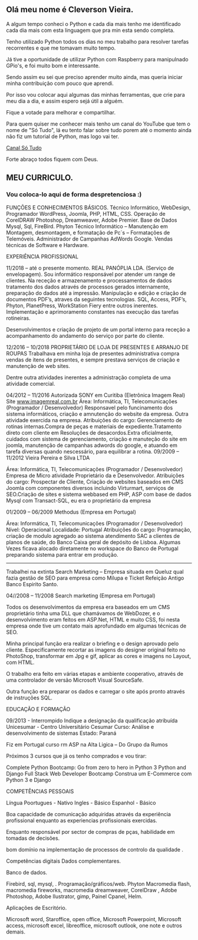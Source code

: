 ## Olá meu nome é Cleverson Vieira.


A algum tempo conheci o Python e cada dia mais tenho me identificado cada dia mais com esta linguagem que pra min esta sendo completa.

Tenho utilizado Python todos os dias no meu trabalho para resolver tarefas recorrentes e que me tomavam muito tempo.

Já tive a oportunidade de utilizar Python com Raspberry para manipulnado GPio's, e foi muito bom e interessante.

Sendo assim eu sei que preciso aprender muito ainda, mas queria iniciar minha contribuição com pouco que aprendi.

Por isso vou colocar aqui algumas das minhas ferramentas, que crie para meu dia a dia, e assim espero sejá útil a alguém.

Fique a votade para melhorar e compartilhar.


Para quem quiser me conhecer mais tenho um canal do YouTube que tem o nome de "Só Tudo", lá eu tento falar sobre tudo porem até o momento ainda não fiz um tutorial de Python, mas logo vai ter.

[Canal Só Tudo](https://www.youtube.com/channel/UCpp6DFlUW6lZ_SQVTxdM8PA)

Forte abraço todos fiquem com Deus.


## MEU CURRICULO.

### Vou coloca-lo aqui de forma despretenciosa :)




FUNÇÕES E CONHECIMENTOS BÁSICOS.
Técnico Informático, WebDesign, Programador WordPress, Joomla, PHP, HTML, CSS.
Operação de CorelDRAW Photoshop, Dreamweaver, Adobe Premier.
Base de Dados Mysql, Sql, FireBird. Phyton
Técnico Informático – Manutenção em Montagem, desmontagem, e formatação de Pc´s – Formatações de Telemóveis.
Administrador de Campanhas AdWords Google.
Vendas técnicas de Software e Hardware.



EXPERIÊNCIA PROFISSIONAL
 

11/2018 – até o presente momento.
REAL PANÓPLIA LDA. (Serviço de envelopagem).
Sou informático responsável por atender um range de clientes.
Na receção e armazenamento e processamentos de dados tratamento dos dados através de processos gerados internamente, preparação do dados até a impressão. Manipulação e edição e criação de documentos PDF’s, atraves da seguintes tecnologias.
SQL, Access, PDF’s, Phyton, PlanetPress, WorkStation Fiery entre outros inerentes.
Implementação e aprimoramento constantes nas execução das tarefas rotineiras.

Desenvolvimentos e criação de projeto de um portal interno para receção a acompanhamento do andamento do serviço por parte do cliente.


12/2016 – 10/2018
PROPRIETÁRIO DE LOJA DE PRESENTES E ARRANJO DE ROUPAS
Trabalhava em minha loja de presentes administrativa compra vendas de itens de presentes, e sempre prestava serviços de criação e manutenção de web sites.

Dentre outra atividades inerentes a administração completa de uma atividade comercial.
 
04/2012 – 11/2016
Autorizada SONY em Curitiba (Eletrônica Imagem Real)
Site www.imagemreal.com.br 
Área: Informática, TI, Telecomunicações (Programador / Desenvolvedor)
Responsavel pelo funcinamento dos sistema informáticos, criação e amnutenção do website da empresa.
Outra atividade exercida na empresa.
Atribuições do cargo: Gerenciamento de rotinas internas.Compra de peças e materiais de expediente.Tratamento direto com cliente em
Resoluções de desacordos.Extra oficialmente, cuidados com sistema de gerenciamento, criação e manuteção do site em joomla, manutenção de campanhas adwords do google, e atuando em tarefa diversas quando nescessário, para equilibrar a rotina.
09/2009 – 11/2012
Vieira Pereira e Silva LTDA


Área: Informática, TI, Telecomunicações (Programador / Desenvolvedor)
Empresa de Micro atividade  Proprietário da e Desenvolvedor.
Atribuições do cargo: Prospectar de Cliente, Criação de websites baseados em CMS Joomla com componentes diversos incluindo Virturmart, serviços de SEO.Criação de sites e sistema webbased em PHP, ASP com base de dados Mysql com Transact-SQL, eu era o proprietário da empresa


01/2009 – 06/2009
Methodus (Empresa em Portugal)


Área: Informática, TI, Telecomunicações (Programador / Desenvolvedor)
Nível: Operacional
Localidade: Portugal
Atribuições do cargo: Programação, criação de modulo agregado ao sistema atendimento SAC a clientes de planos de saúde, do Banco Caixa geral de depósito de Lisboa.
Algumas Vezes ficava alocado diretamente no workspace do Banco de Portugal preparando sistema para entrar em produção.
______________________________________________
Trabalhei na extinta Search Marketing – Empresa situada em Queluz qual fazia gestão de SEO para empresa como Milupa e Ticket Refeição Antigo Banco Espirito Santo.



04//2008 – 11/2008
Search marketing (Empresa em Portugal)


Todos os desenvolvimentos da empresa era baseados em um CMS proprietário tinha uma DLL que chamávamos de WebDozer, e o desenvolvimento eram feitos em ASP.Net, HTML e muito CSS, foi nesta empresa onde tive um contato mais aprofundado em algumas técnicas de SEO.

Minha principal função era realizar o briefing e o design aprovado pelo cliente.
Especificamente recortar as imagens do designer original feito no PhotoShop, transformar em Jpg e gif, aplicar as cores e imagens no Layout, com HTML.

O trabalho era feito em várias etapas e ambiente cooperativo, através de uma controlador de versão Microsoft Visual SourceSafe.

Outra função era preparar os dados e carregar o site após pronto através de instruções SQL.





EDUCAÇÃO E FORMAÇÃO
 

09/2013 - Interrompido
Indique a designação da qualificação atribuída
Unicesumar - Centro Universitário Cesumar Curso: Análise e desenvolvimento de sistemas Estado: Paraná

Fiz em Portugal curso rm ASP na Alta Ligica – Do Grupo da Rumos

Próximos 3 cursos que já os tenho comprados e vou tirar:


Complete Python Bootcamp: Go from zero to hero in Python 3
Python and Django Full Stack Web Developer Bootcamp
Construa um E-Commerce com Python 3 e Django








COMPETÊNCIAS PESSOAIS
 

Língua 
Poortugues  - Nativo
Ingles - Básico
Espanhol - Básico



Boa capacidade de comunicação adquiridas através da experiência profissional enquanto as experiencias profissionais exercidas.



Enquanto responsável por sector de compras de pças, habilidade em tomadas de decisões.




bom domínio na implementação de processos de controlo da qualidade . 

Competências digitais
Dados complementares.	

Banco de dados.

Firebird, sql, mysql, 
.
Programação/gráficos/web.
Phyton
Macromedia flash, macromedia fireworks, macromedia dreamweaver, CorelDraw , Adobe Photoshop, Adobe Ilustrator, gimp, Painel Cpanel, Helm.

Aplicações de Escritório.

Microsoft word, Staroffice, open office, Microsoft Powerpoint, Microsoft access, microsoft excel, libreoffice, microsoft outlook, one note e outros demais.
